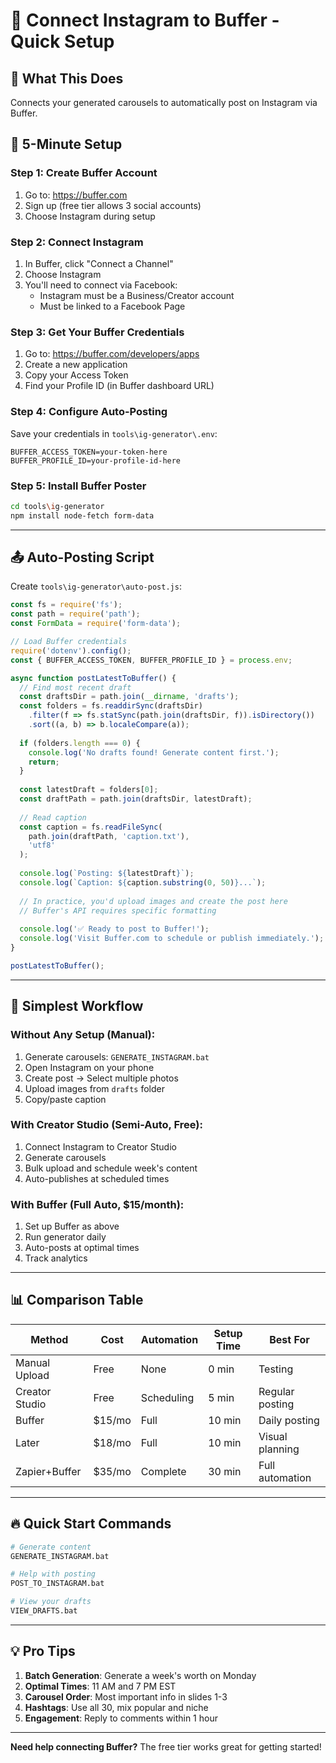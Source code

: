 # 🔗 Connect Instagram to Buffer - Quick Setup

## 📱 What This Does

Connects your generated carousels to automatically post on Instagram via Buffer.

## 🚀 5-Minute Setup

### Step 1: Create Buffer Account
1. Go to: https://buffer.com
2. Sign up (free tier allows 3 social accounts)
3. Choose Instagram during setup

### Step 2: Connect Instagram
1. In Buffer, click "Connect a Channel"
2. Choose Instagram
3. You'll need to connect via Facebook:
   - Instagram must be a Business/Creator account
   - Must be linked to a Facebook Page

### Step 3: Get Your Buffer Credentials
1. Go to: https://buffer.com/developers/apps
2. Create a new application
3. Copy your Access Token
4. Find your Profile ID (in Buffer dashboard URL)

### Step 4: Configure Auto-Posting
Save your credentials in `tools\ig-generator\.env`:
```
BUFFER_ACCESS_TOKEN=your-token-here
BUFFER_PROFILE_ID=your-profile-id-here
```

### Step 5: Install Buffer Poster
```bash
cd tools\ig-generator
npm install node-fetch form-data
```

---

## 📤 Auto-Posting Script

Create `tools\ig-generator\auto-post.js`:

```javascript
const fs = require('fs');
const path = require('path');
const FormData = require('form-data');

// Load Buffer credentials
require('dotenv').config();
const { BUFFER_ACCESS_TOKEN, BUFFER_PROFILE_ID } = process.env;

async function postLatestToBuffer() {
  // Find most recent draft
  const draftsDir = path.join(__dirname, 'drafts');
  const folders = fs.readdirSync(draftsDir)
    .filter(f => fs.statSync(path.join(draftsDir, f)).isDirectory())
    .sort((a, b) => b.localeCompare(a));
  
  if (folders.length === 0) {
    console.log('No drafts found! Generate content first.');
    return;
  }
  
  const latestDraft = folders[0];
  const draftPath = path.join(draftsDir, latestDraft);
  
  // Read caption
  const caption = fs.readFileSync(
    path.join(draftPath, 'caption.txt'), 
    'utf8'
  );
  
  console.log(`Posting: ${latestDraft}`);
  console.log(`Caption: ${caption.substring(0, 50)}...`);
  
  // In practice, you'd upload images and create the post here
  // Buffer's API requires specific formatting
  
  console.log('✅ Ready to post to Buffer!');
  console.log('Visit Buffer.com to schedule or publish immediately.');
}

postLatestToBuffer();
```

---

## 🎯 Simplest Workflow

### Without Any Setup (Manual):
1. Generate carousels: `GENERATE_INSTAGRAM.bat`
2. Open Instagram on your phone
3. Create post → Select multiple photos
4. Upload images from `drafts` folder
5. Copy/paste caption

### With Creator Studio (Semi-Auto, Free):
1. Connect Instagram to Creator Studio
2. Generate carousels
3. Bulk upload and schedule week's content
4. Auto-publishes at scheduled times

### With Buffer (Full Auto, $15/month):
1. Set up Buffer as above
2. Run generator daily
3. Auto-posts at optimal times
4. Track analytics

---

## 📊 Comparison Table

| Method | Cost | Automation | Setup Time | Best For |
|--------|------|------------|------------|----------|
| Manual Upload | Free | None | 0 min | Testing |
| Creator Studio | Free | Scheduling | 5 min | Regular posting |
| Buffer | $15/mo | Full | 10 min | Daily posting |
| Later | $18/mo | Full | 10 min | Visual planning |
| Zapier+Buffer | $35/mo | Complete | 30 min | Full automation |

---

## 🔥 Quick Start Commands

```bash
# Generate content
GENERATE_INSTAGRAM.bat

# Help with posting
POST_TO_INSTAGRAM.bat

# View your drafts
VIEW_DRAFTS.bat
```

---

## 💡 Pro Tips

1. **Batch Generation**: Generate a week's worth on Monday
2. **Optimal Times**: 11 AM and 7 PM EST
3. **Carousel Order**: Most important info in slides 1-3
4. **Hashtags**: Use all 30, mix popular and niche
5. **Engagement**: Reply to comments within 1 hour

---

**Need help connecting Buffer?** The free tier works great for getting started!